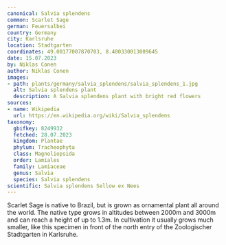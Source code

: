 ```yaml
---
canonical: Salvia splendens
common: Scarlet Sage
german: Feuersalbei
country: Germany
city: Karlsruhe
location: Stadtgarten
coordinates: 49.00177007870703, 8.400330013009645
date: 15.07.2023
by: Niklas Conen
author: Niklas Conen
images:
- path: plants/germany/salvia_splendens/salvia_splendens_1.jpg
  alt: Salvia splendens plant
  description: A Salvia splendens plant with bright red flowers
sources:
- name: Wikipedia
  url: https://en.wikipedia.org/wiki/Salvia_splendens
taxonomy:
  gbifkey: 8249932
  fetched: 28.07.2023
  kingdom: Plantae
  phylum: Tracheophyta
  class: Magnoliopsida
  order: Lamiales
  family: Lamiaceae
  genus: Salvia
  species: Salvia splendens
scientific: Salvia splendens Sellow ex Nees
---
```


Scarlet Sage is native to Brazil, but is grown as ornamental plant all around the world. The native type grows in altitudes between 2000m and 3000m and can reach a height of up to 1.3m. In cultivation it usually grows much smaller, like this specimen in front of the north entry of the Zoologischer Stadtgarten in Karlsruhe.
